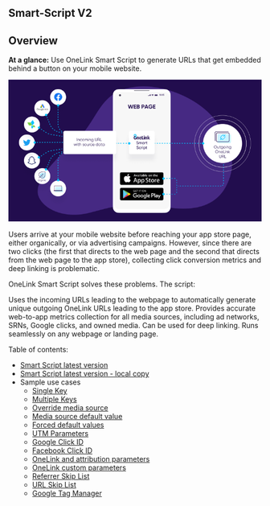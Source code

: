 ## Smart-Script V2

## Overview
**At a glance:** Use OneLink Smart Script to generate URLs that get embedded behind a button on your mobile website.

![smart_script_flow](./images/Smart_Script_flow.png "OneLink Smart Script flow")

Users arrive at your mobile website before reaching your app store page, either organically, or via advertising campaigns. However, since there are two clicks (the first that directs to the web page and the second that directs from the web page to the app store), collecting click conversion metrics and deep linking is problematic. 

OneLink Smart Script solves these problems. The script:

Uses the incoming URLs leading to the webpage to automatically generate unique outgoing OneLink URLs leading to the app store. 
Provides accurate web-to-app metrics collection for all media sources, including ad networks, SRNs, Google clicks, and owned media. 
Can be used for deep linking. 
Runs seamlessly on any webpage or landing page.

Table of contents: 
- [Smart Script latest version](https://onelinksmartscript.appsflyer.com/onelink-smart-script-v2.0.1.js)
- [Smart Script latest version - local copy](scripts/onelink-smart-script-v2.0.1.js)
- Sample use cases
  - [Single Key](https://appsflyersdk.github.io/appsflyer-onelink-smart-script/examples/single_key.html?incmp=gogo&inmedia=email)
  - [Multiple Keys](https://appsflyersdk.github.io/appsflyer-onelink-smart-script/examples/multiple_keys.html?incmp11=gogo11&inmedia22=email22)
  - [Override media source](https://appsflyersdk.github.io/appsflyer-onelink-smart-script/examples/override_mediasource.html?inmedia=old_value)
  - [Media source default value](https://appsflyersdk.github.io/appsflyer-onelink-smart-script/examples/mediasource_default_value.html?inmedia_found=orig_media_value)
  - [Forced default values](https://appsflyersdk.github.io/appsflyer-onelink-smart-script/examples/forced_default_values.html?inmedia_found=plain_media_source)
  - [UTM Parameters](https://appsflyersdk.github.io/appsflyer-onelink-smart-script/examples/utm_parameters.html?utm_campaign=mycmpn&utm_source=mysource)
  - [Google Click ID](https://appsflyersdk.github.io/appsflyer-onelink-smart-script/examples/google_clickid.html?inmedia=email&gclid=1a2b3c&keyword=sale%2Bboat)
  - [Facebook Click ID](https://appsflyersdk.github.io/appsflyer-onelink-smart-script/examples/facebook_clickid.html?inmedia=email&fbclid=7hjy89)
  - [OneLink and attribution parameters](https://appsflyersdk.github.io/appsflyer-onelink-smart-script/examples/onelink_parameters.html?inmedia=email&dp_dest=apples&inchnl=this_channel&promo=buy99)
  - [OneLink custom parameters](https://appsflyersdk.github.io/appsflyer-onelink-smart-script/examples/onelink_custom_parameters.html?inmedia=email&dp_dest=apples&pageid=2g4f&productid=shirt12&partner=bigagency)
  - [Referrer Skip List](https://appsflyersdk.github.io/appsflyer-onelink-smart-script/examples/referrer_skip_list.html?incmp=gogo&inmedia=email)
  - [URL Skip List](https://appsflyersdk.github.io/af-onelink-smart-script/examples/url_skip_list.html?incmp=gogo&inmedia=email&af_redirect=true)
  - [Google Tag Manager](https://appsflyersdk.github.io/appsflyer-onelink-smart-script/examples/google_tag_manager.html?my_source=email&app_dest=planes&typeid=b787&msg_id=f7h8)
